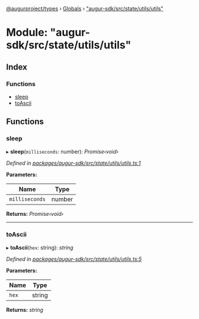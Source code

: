 [@augurproject/types](../README.md) › [Globals](../globals.md) › ["augur-sdk/src/state/utils/utils"](_augur_sdk_src_state_utils_utils_.md)

# Module: "augur-sdk/src/state/utils/utils"

## Index

### Functions

* [sleep](_augur_sdk_src_state_utils_utils_.md#sleep)
* [toAscii](_augur_sdk_src_state_utils_utils_.md#toascii)

## Functions

###  sleep

▸ **sleep**(`milliseconds`: number): *Promise‹void›*

*Defined in [packages/augur-sdk/src/state/utils/utils.ts:1](https://github.com/AugurProject/augur/blob/69c4be52bf/packages/augur-sdk/src/state/utils/utils.ts#L1)*

**Parameters:**

Name | Type |
------ | ------ |
`milliseconds` | number |

**Returns:** *Promise‹void›*

___

###  toAscii

▸ **toAscii**(`hex`: string): *string*

*Defined in [packages/augur-sdk/src/state/utils/utils.ts:5](https://github.com/AugurProject/augur/blob/69c4be52bf/packages/augur-sdk/src/state/utils/utils.ts#L5)*

**Parameters:**

Name | Type |
------ | ------ |
`hex` | string |

**Returns:** *string*
